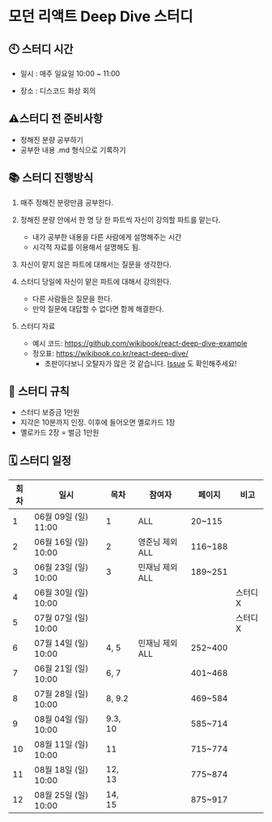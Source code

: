 # 모던 리액트 Deep Dive 스터디
## 🕙 스터디 시간

- 일시 : 매주 일요일 10:00 ~ 11:00

- 장소 : 디스코드 화상 회의

## ⚠️스터디 전 준비사항
- 정해진 분량 공부하기
- 공부한 내용 .md 형식으로 기록하기

## 📚 스터디 진행방식

1. 매주 정해진 분량만큼 공부한다.

2. 정해진 분량 안에서 한 명 당 한 파트씩 자신이 강의할 파트를 맡는다.

    - 내가 공부한 내용을 다른 사람에게 설명해주는 시간
    - 시각적 자료를 이용해서 설명해도 됨.

3. 자신이 맡지 않은 파트에 대해서는 질문을 생각한다.

4. 스터디 당일에 자신이 맡은 파트에 대해서 강의한다.

    - 다른 사람들은 질문을 한다. 
    - 만약 질문에 대답할 수 없다면 함께 해결한다.

5. 스터디 자료
    - 예시 코드: https://github.com/wikibook/react-deep-dive-example
    - 정오표: https://wikibook.co.kr/react-deep-dive/
        - 초판이다보니 오탈자가 많은 것 같습니다. [Issue](https://github.com/wikibook/react-deep-dive-example/issues) 도 확인해주세요!

## 📄 스터디 규칙

- 스터디 보증금 1만원
- 지각은 10분까지 인정. 이후에 들어오면 옐로카드 1장
- 옐로카드 2장 = 벌금 1만원

## 🗓 스터디 일정

| 회차 | 일시                        | 목차    | 참여자    | 페이지  | 비고       |
|------|-----------------------------|---------|-----------|---------|------------|
| 1    | 06월 09일 (일) 11:00        | 1       |  ALL      | 20~115  |            |
| 2    | 06월 16일 (일) 10:00        | 2       |  영준님 제외 ALL    | 116~188 |            |
| 3    | 06월 23일 (일) 10:00        | 3       |  민재님 제외 ALL    | 189~251 |            |
| 4    | 06월 30일 (일) 10:00        |         |           |         | 스터디 X   |
| 5    | 07월 07일 (일) 10:00        |         |           |         |  스터디 X  |
| 6    | 07월 14일 (일) 10:00        | 4, 5    |  민재님 제외 ALL    | 252~400 |            |
| 7    | 06월 21일 (일) 10:00        | 6, 7    |           | 401~468 |            |
| 8    | 07월 28일 (일) 10:00        | 8, 9.2  |           | 469~584 |            |
| 9    | 08월 04일 (일) 10:00        | 9.3, 10 |           | 585~714 |            |
| 10   | 08월 11일 (일) 10:00        | 11      |           | 715~774 |            |
| 11   | 08월 18일 (일) 10:00        | 12, 13  |           | 775~874 |            |
| 12   | 08월 25일 (일) 10:00        | 14, 15  |           | 875~917 |            |
